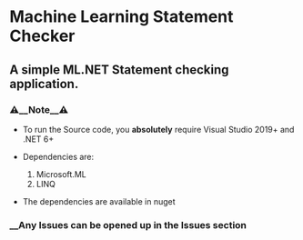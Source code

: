 ﻿# Machine Learning Statement Checker
## A simple ML.NET Statement checking application.



### ⚠️__Note__⚠️
* To run the Source code, you **absolutely** require Visual Studio 2019+ and .NET 6+
* Dependencies are:
	1. Microsoft.ML
	2. LINQ

* The dependencies are available in nuget



### __Any Issues can be opened up in the Issues section